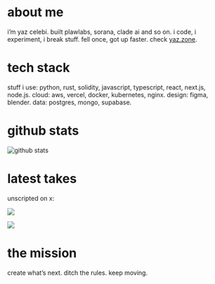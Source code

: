 # about me  
i’m yaz celebi. built plawlabs, sorana, clade ai and so on. i code, i experiment, i break stuff. fell once, got up faster. check [yaz.zone](https://yaz.zone).  

# tech stack  
stuff i use: python, rust, solidity, javascript, typescript, react, next.js, node.js. cloud: aws, vercel, docker, kubernetes, nginx. design: figma, blender. data: postgres, mongo, supabase.  

# github stats  
![github stats](https://github-readme-stats.vercel.app/api?username=plawlost&show_icons=true&theme=radical)  

# latest takes  
unscripted on x: 

[![](https://gtce.itsvg.in/api?username=plawlost)](https://x.com/plawlost)


[![](https://visitcount.itsvg.in/api?id=plawlost&icon=2&color=0)](https://visitcount.itsvg.in)

# the mission  
create what’s next. ditch the rules. keep moving.  
